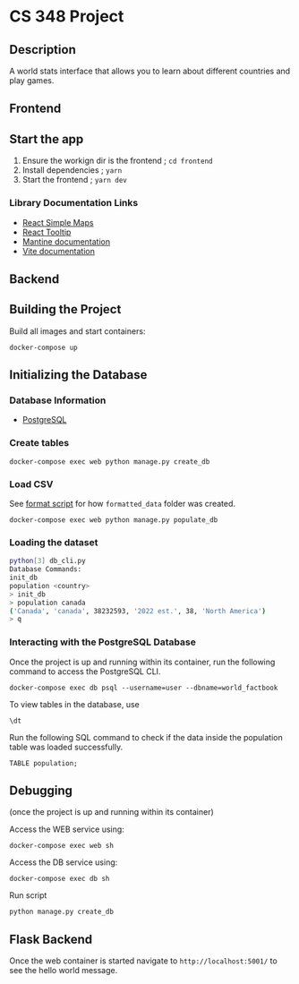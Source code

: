 # CS 348 Project

## Description
A world stats interface that allows you to learn about different countries and play games.

## Frontend
## Start the app
1. Ensure the workign dir is the frontend ; `cd frontend`
2. Install dependencies ; `yarn`
3. Start the frontend ; `yarn dev`

### Library Documentation Links

- [React Simple Maps](https://www.react-simple-maps.io/)
- [React Tooltip](https://react-tooltip.com/)
- [Mantine documentation](https://mantine.dev/)
- [Vite documentation](https://vitejs.dev/)


## Backend
## Building the Project
Build all images and start containers:
```
docker-compose up
```


## Initializing the Database

### Database Information
- [PostgreSQL](https://www.postgresql.org/download/)

### Create tables
```
docker-compose exec web python manage.py create_db
```

### Load CSV

See [format script](csv_format_utilities/README.md) for how `formatted_data` folder was created.

```
docker-compose exec web python manage.py populate_db
```

### Loading the dataset
```sh
python[3] db_cli.py
Database Commands:
init_db
population <country>
> init_db
> population canada
('Canada', 'canada', 38232593, '2022 est.', 38, 'North America')
> q
```

### Interacting with the PostgreSQL Database
Once the project is up and running within its container, run the following command to access the PostgreSQL CLI.
```
docker-compose exec db psql --username=user --dbname=world_factbook
```


To view tables in the database, use 
```
\dt
```

Run the following SQL command to check if the data inside the population table was loaded successfully.
```
TABLE population;
```



## Debugging
(once the project is up and running within its container)

Access the WEB service using:
```
docker-compose exec web sh
```

Access the DB service using:
```
docker-compose exec db sh
```

Run script
```
python manage.py create_db
```


## Flask Backend
Once the web container is started navigate to `http://localhost:5001/` to see the hello world message.
